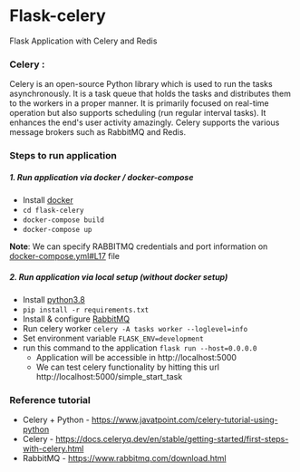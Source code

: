 # Flask-celery
Flask Application with Celery and Redis

### Celery : 
Celery is an open-source Python library which is used to run the tasks asynchronously. It is a task queue that holds the tasks and distributes them to the workers in a proper manner. It is primarily focused on real-time operation but also supports scheduling (run regular interval tasks). It enhances the end's user activity amazingly. Celery supports the various message brokers such as RabbitMQ and Redis.

### Steps to run application
##### 1. Run application via docker / docker-compose
* Install [docker](https://docs.docker.com/engine/install/)
* `cd flask-celery`
* `docker-compose build`
* `docker-compose up`

**Note**: We can specify RABBITMQ credentials and port information on [docker-compose.yml#L17](https://github.com/prabhakar2020/flask-celery/blob/main/docker-compose.yml#L17) file

##### 2. Run application via local setup (without docker setup)
* Install [python3.8](https://www.python.org/downloads/release/python-380/") 
* `pip install -r requirements.txt`
* Install & configure [RabbitMQ](https://www.rabbitmq.com/download.html "RabbitMQ") 
* Run celery worker `celery -A tasks worker --loglevel=info`
* Set environment variable `FLASK_ENV=development`
* run this command to the application `flask run --host=0.0.0.0`
	* Application will be accessible in http://localhost:5000
	* We can test celery functionality by hitting this url http://localhost:5000/simple_start_task

### Reference tutorial
* Celery + Python - https://www.javatpoint.com/celery-tutorial-using-python
* Celery - https://docs.celeryq.dev/en/stable/getting-started/first-steps-with-celery.html
* RabbitMQ - https://www.rabbitmq.com/download.html

